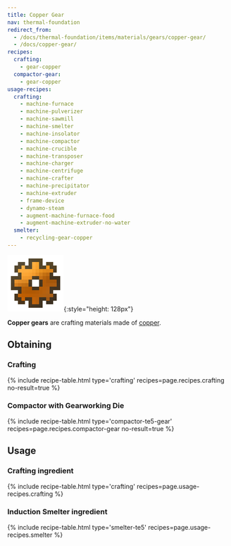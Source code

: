 ```yaml
---
title: Copper Gear
nav: thermal-foundation
redirect_from:
  - /docs/thermal-foundation/items/materials/gears/copper-gear/
  - /docs/copper-gear/
recipes:
  crafting:
    - gear-copper
  compactor-gear:
    - gear-copper
usage-recipes:
  crafting:
    - machine-furnace
    - machine-pulverizer
    - machine-sawmill
    - machine-smelter
    - machine-insolator
    - machine-compactor
    - machine-crucible
    - machine-transposer
    - machine-charger
    - machine-centrifuge
    - machine-crafter
    - machine-precipitator
    - machine-extruder
    - frame-device
    - dynamo-steam
    - augment-machine-furnace-food
    - augment-machine-extruder-no-water
  smelter:
    - recycling-gear-copper
---
```


![Copper gear](/assets/images/thermal-foundation/gear-copper.png){:style="height: 128px"}


**Copper gears** are crafting materials made of [copper](/docs/thermal-foundation/copper-ingot/).


Obtaining
---------

### Crafting
{% include recipe-table.html type='crafting' recipes=page.recipes.crafting no-result=true %}

### Compactor with Gearworking Die
{% include recipe-table.html type='compactor-te5-gear' recipes=page.recipes.compactor-gear no-result=true %}


Usage
-----

### Crafting ingredient
{% include recipe-table.html type='crafting' recipes=page.usage-recipes.crafting %}

### Induction Smelter ingredient
{% include recipe-table.html type='smelter-te5' recipes=page.usage-recipes.smelter %}
